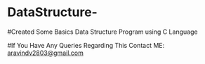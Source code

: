 # DataStructure-

#Created Some Basics Data Structure Program using C Language 

#If You Have Any Queries Regarding This Contact ME: aravindv2803@gmail.com
